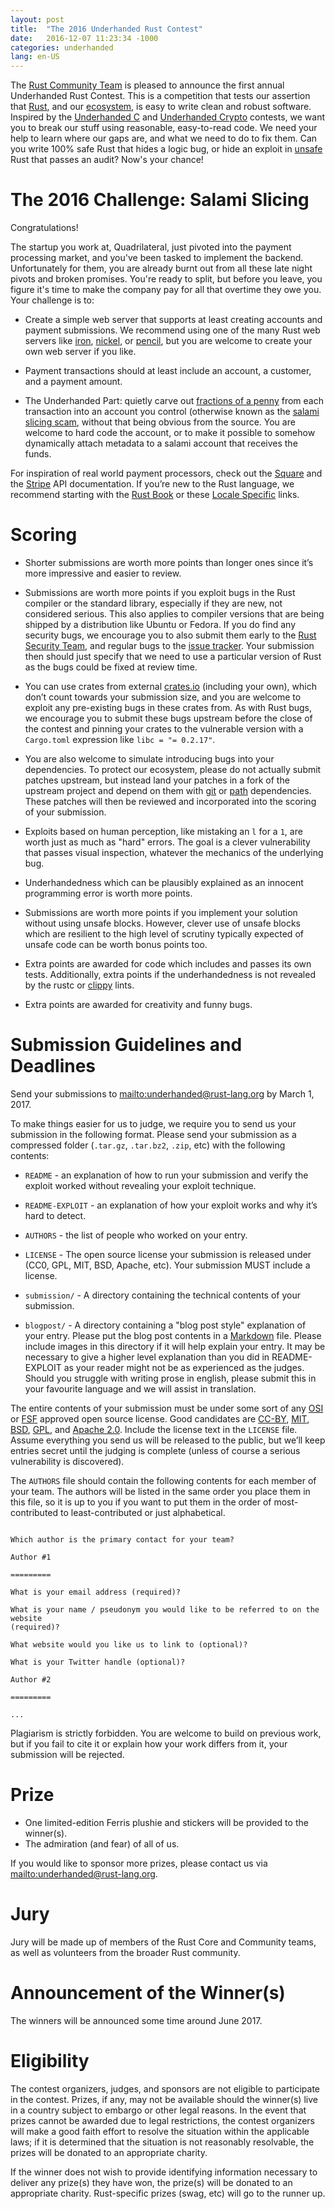 ```yaml
---
layout: post
title:  "The 2016 Underhanded Rust Contest"
date:   2016-12-07 11:23:34 -1000
categories: underhanded
lang: en-US
---
```


The [Rust Community Team](https://community.rs) is pleased to announce the
first annual Underhanded Rust Contest. This is a competition that tests our
assertion that [Rust](https://www.rust-lang.org/), and our
[ecosystem](https://crates.io/), is easy to write clean and robust software.
Inspired by the [Underhanded C](http://www.underhanded-c.org/) and [Underhanded
Crypto](https://underhandedcrypto.com/) contests, we want you to break our
stuff using reasonable, easy-to-read code. We need your help to learn where our
gaps are, and what we need to do to fix them. Can you write 100% safe Rust that
hides a logic bug, or hide an exploit in
[unsafe](https://doc.rust-lang.org/book/unsafe.html) Rust that passes an audit?
Now's your chance!

# The 2016 Challenge: Salami Slicing

Congratulations!

The startup you work at, Quadrilateral, just pivoted into the payment
processing market, and you've been tasked to implement the backend.
Unfortunately for them, you are already burnt out from all these late night
pivots and broken promises. You're ready to split, but before you leave, you
figure it's time to make the company pay for all that overtime they owe you.
Your challenge is to:

* Create a simple web server that supports at least creating accounts and
  payment submissions. We recommend using one of the many Rust web servers like
[iron](https://crates.io/crates/iron),
[nickel](https://crates.io/crates/nickel), or
[pencil](https://crates.io/crates/pencil), but you are welcome to create your
own web server if you like.

* Payment transactions should at least include an account, a customer, and a
  payment amount.

* The Underhanded Part: quietly carve out [fractions of a
  penny](https://en.wikipedia.org/wiki/Office_Space) from each transaction into
an account you control (otherwise known as the [salami slicing
scam](https://en.wikipedia.org/wiki/Salami_slicing), without that being obvious
from the source. You are welcome to hard code the account, or to make it
possible to somehow dynamically attach metadata to a salami account that
receives the funds.

For inspiration of real world payment processors, check out the
[Square](https://docs.connect.squareup.com/api/connect/v2/) and the
[Stripe](https://stripe.com/docs/api) API documentation. If you’re new to the
Rust language, we recommend starting with the [Rust
Book](https://doc.rust-lang.org/book/) or these [Locale
Specific](https://github.com/ctjhoa/rust-learning#locale-links) links.

# Scoring

* Shorter submissions are worth more points than longer ones since it’s more
  impressive and easier to review.


* Submissions are worth more points if you exploit bugs in the Rust compiler or
  the standard library, especially if they are new, not considered serious.
This also applies to compiler versions that are being shipped by a distribution
like Ubuntu or Fedora. If you do find any security bugs, we encourage you to
also submit them early to the [Rust Security
Team](https://www.rust-lang.org/en-US/security.html), and regular bugs to the
[issue tracker](https://github.com/rust-lang/rust/issues). Your submission then
should just specify that we need to use a particular version of Rust as the
bugs could be fixed at review time.

* You can use crates from external [crates.io](https://crates.io) (including
  your own), which don’t count towards your submission size, and you are
welcome to exploit any pre-existing bugs in these crates from. As with Rust
bugs, we encourage you to submit these bugs upstream before the close of the
contest and pinning your crates to the vulnerable version with a `Cargo.toml`
expression like `libc = "= 0.2.17"`.

* You are also welcome to simulate introducing bugs into your dependencies. To
  protect our ecosystem, please do not actually submit patches upstream, but
instead land your patches in a fork of the upstream project and depend on them
with
[git](http://doc.crates.io/specifying-dependencies.html#specifying-dependencies-from-git-repositories)
or
[path](http://doc.crates.io/specifying-dependencies.html#specifying-path-dependencies)
dependencies. These patches will then be reviewed and incorporated into the
scoring of your submission.

* Exploits based on human perception, like mistaking an `l` for a `1`, are
  worth just as much as "hard" errors. The goal is a clever vulnerability that
  passes visual inspection, whatever the mechanics of the underlying bug.

* Underhandedness which can be plausibly explained as an innocent programming
  error is worth more points.

* Submissions are worth more points if you implement your solution without
  using unsafe blocks. However, clever use of unsafe blocks which are resilient
  to the high level of scrutiny typically expected of unsafe code can be worth
  bonus points too.

* Extra points are awarded for code which includes and passes its own tests.
  Additionally, extra points if the underhandedness is not revealed by the
  rustc or [clippy](https://github.com/Manishearth/rust-clippy) lints.

* Extra points are awarded for creativity and funny bugs.

# Submission Guidelines and Deadlines

Send your submissions to <mailto:underhanded@rust-lang.org> by March 1, 2017.

To make things easier for us to judge, we require you to send us your
submission in the following format. Please send your submission as a compressed
folder (`.tar.gz`, `.tar.bz2`, `.zip`, etc) with the following contents:

* `README` - an explanation of how to run your submission and verify the
  exploit worked without revealing your exploit technique.

* `README-EXPLOIT` - an explanation of how your exploit works and why it’s hard
  to detect.

* `AUTHORS` - the list of people who worked on your entry.

* `LICENSE` - The open source license your submission is released under (CC0,
  GPL, MIT, BSD, Apache, etc). Your submission MUST include a license.

* `submission/` - A directory containing the technical contents of your
  submission.

* `blogpost/` - A directory containing a "blog post style" explanation of your
  entry. Please put the blog post contents in a
  [Markdown](https://daringfireball.net/projects/markdown/) file. Please include
  images in this directory if it will help explain your entry. It may be
  necessary to give a higher level explanation than you did in README-EXPLOIT as
  your reader might not be as experienced as the judges. Should you struggle with
  writing prose in english, please submit this in your favourite language and we
  will assist in translation.

The entire contents of your submission must be under some sort of any
[OSI](https://opensource.org/licenses) or
[FSF](https://www.gnu.org/licenses/license-list.html%20and) approved open
source license. Good candidates are
[CC-BY](https://creativecommons.org/licenses/by/2.0/),
[MIT](https://opensource.org/licenses/MIT),
[BSD](https://opensource.org/licenses/BSD-3-Clause),
[GPL](https://www.gnu.org/licenses/gpl-3.0.en.html), and [Apache
2.0](https://www.apache.org/licenses/LICENSE-2.0). Include the license text in
the `LICENSE` file. Assume everything you send us will be released to the
public, but we’ll keep entries secret until the judging is complete (unless of
course a serious vulnerability is discovered).

The `AUTHORS` file should contain the following contents for each member of your
team. The authors will be listed in the same order you place them in this file,
so it is up to you if you want to put them in the order of most-contributed to
least-contributed or just alphabetical.

```

Which author is the primary contact for your team?

Author #1

=========

What is your email address (required)?

What is your name / pseudonym you would like to be referred to on the website
(required)?

What website would you like us to link to (optional)?

What is your Twitter handle (optional)?

Author #2

=========

...

```

Plagiarism is strictly forbidden. You are welcome to build on previous work,
but if you fail to cite it or explain how your work differs from it, your
submission will be rejected.

# Prize

* One limited-edition Ferris plushie and stickers will be provided to the
  winner(s).
* The admiration (and fear) of all of us.

If you would like to sponsor more prizes, please contact us via
<mailto:underhanded@rust-lang.org>.

# Jury

Jury will be made up of members of the Rust Core and Community teams, as
well as volunteers from the broader Rust community.

# Announcement of the Winner(s)

The winners will be announced some time around June 2017.

# Eligibility

The contest organizers, judges, and sponsors are not eligible to participate in
the contest. Prizes, if any, may not be available should the winner(s) live in
a country subject to embargo or other legal reasons. In the event that prizes
cannot be awarded due to legal restrictions, the contest organizers will make a
good faith effort to resolve the situation within the applicable laws; if it is
determined that the situation is not reasonably resolvable, the prizes will be
donated to an appropriate charity.

If the winner does not wish to provide identifying information necessary to
deliver any prize(s) they have won, the prize(s) will be donated to an
appropriate charity. Rust-specific prizes (swag, etc) will go to the runner up.

